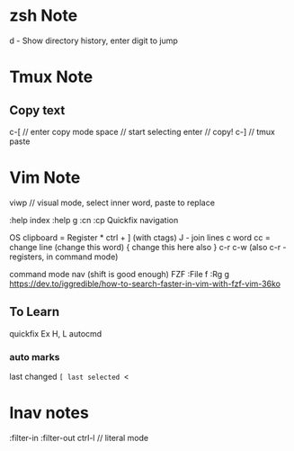 # zsh Note
d  - Show directory history, enter digit to jump

# Tmux Note
## Copy text
c-[ // enter copy mode
space // start selecting
enter // copy!
c-] // tmux paste

# Vim Note
viwp // visual mode, select inner word, paste to replace

:help index
:help g
:cn :cp Quickfix navigation

OS clipboard = Register * 
ctrl + ] (with ctags)
J - join lines
c word
cc = change line
(change this word)
{
    change this
    here also
}
c-r c-w (also c-r - registers, in command mode)

command mode nav (shift is good enough)
FZF
:File <leader>f
:Rg <leader>g
https://dev.to/iggredible/how-to-search-faster-in-vim-with-fzf-vim-36ko

## To Learn
quickfix
Ex
H, L
autocmd

### auto marks
last changed `[
last selected `<


# lnav notes

:filter-in
:filter-out
ctrl-l // literal mode
